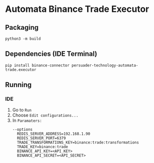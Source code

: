 # Automata Binance Trade Executor

## Packaging
`python3 -m build`

## Dependencies (IDE Terminal)
`pip install binance-connector persuader-technology-automata-trade.executor`

## Running

### IDE
1. Go to `Run`
2. Choose `Edit configurations...`
3. In `Paramaters:` 
   ```
   --options 
     REDIS_SERVER_ADDRESS=192.168.1.90 
     REDIS_SERVER_PORT=6379 
     TRADE_TRANSFORMATIONS_KEY=binance:trade:transformations 
     TRADE_KEY=binance:trade 
     BINANCE_API_KEY=<API_KEY> 
     BINANCE_API_SECRET=<API_SECRET>
   ```